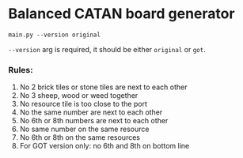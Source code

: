 # Balanced CATAN board generator

`main.py --version original`

`--version` arg is required, it should be either `original` or `got`.

### Rules:

1) No 2 brick tiles or stone tiles are next to each other
2) No 3 sheep, wood or weed together
3) No resource tile is too close to the port
4) No the same number are next to each other
5) No 6th or 8th numbers are next to each other
6) No same number on the same resource
7) No 6th or 8th on the same resources
8) For GOT version only: no 6th and 8th on bottom line 